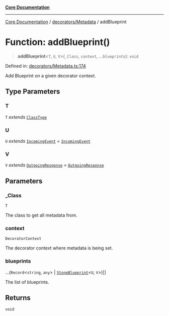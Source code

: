 [**Core Documentation**](../../../README.md)

***

[Core Documentation](../../../README.md) / [decorators/Metadata](../README.md) / addBlueprint

# Function: addBlueprint()

> **addBlueprint**\<`T`, `U`, `V`\>(`_Class`, `context`, ...`blueprints`): `void`

Defined in: [decorators/Metadata.ts:174](https://github.com/stonemjs/core/blob/b1f29857c7f1e529739f22d486494bed3b22d2c6/src/decorators/Metadata.ts#L174)

Add Blueprint on a given decorator context.

## Type Parameters

### T

`T` *extends* [`ClassType`](../../../declarations/type-aliases/ClassType.md)

### U

`U` *extends* [`IncomingEvent`](../../../events/IncomingEvent/classes/IncomingEvent.md) = [`IncomingEvent`](../../../events/IncomingEvent/classes/IncomingEvent.md)

### V

`V` *extends* [`OutgoingResponse`](../../../events/OutgoingResponse/classes/OutgoingResponse.md) = [`OutgoingResponse`](../../../events/OutgoingResponse/classes/OutgoingResponse.md)

## Parameters

### \_Class

`T`

The class to get all metadata from.

### context

`DecoratorContext`

The decorator context where metadata is being set.

### blueprints

...(`Record`\<`string`, `any`\> \| [`StoneBlueprint`](../../../options/StoneBlueprint/interfaces/StoneBlueprint.md)\<`U`, `V`\>)[]

The list of blueprints.

## Returns

`void`
